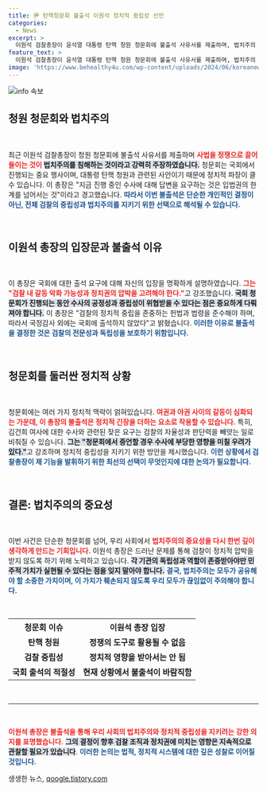 ```yaml
---
title: 尹 탄핵청문회 불출석 이원석 정치적 중립성 선언
categories:
  - News
excerpt: >
  이원석 검찰총장이 윤석열 대통령 탄핵 청원 청문회에 불출석 사유서를 제출하며, 법치주의 침해를 주장했다. 검찰 내 갈등과 정치적 중립성 우려로 인해 총장은 국회 출석을 거부했으며, 이는 검찰 수사에 미치는 부당한 영향에 대한 방어로 풀이된다.
feature_text: >
  이원석 검찰총장이 윤석열 대통령 탄핵 청원 청문회에 불출석 사유서를 제출하며, 법치주의 침해를 주장했다. 검찰 내 갈등과 정치적 중립성 우려로 인해 총장은 국회 출석을 거부했으며, 이는 검찰 수사에 미치는 부당한 영향에 대한 방어로 풀이된다.
image: 'https://www.behealthy4u.com/wp-content/uploads/2024/06/koreanews.jpg'
---
```


<p><img src="https://www.behealthy4u.com/wp-content/uploads/2024/06/koreanews.jpg" alt="info 속보" /></p>

<h2 data-ke-size="size26">청원 청문회와 법치주의</h2>

<p data-ke-size="size16">&nbsp;</p>

<p>최근 이원석 검찰총장이 청원 청문회에 불출석 사유서를 제출하며 <b><span style="color: #ee2323;">사법을 정쟁으로 끌어들이는 것이 </span></b><b><span style="background-color: #21538527;">법치주의를 침해하는 것이라고 강력히 주장하였습니다.</span></b> 청문회는 국회에서 진행되는 중요 행사이며, 대통령 탄핵 청원과 관련된 사안이기 때문에 정치적 파장이 클 수 있습니다. 이 총장은 "지금 진행 중인 수사에 대해 답변을 요구하는 것은 입법권의 한계를 넘어서는 것"이라고 경고했습니다. <b><span style="color: #1a5490;">따라서 이번 불출석은 단순한 개인적인 결정이 아닌, 전체 검찰의 중립성과 법치주의를 지키기 위한 선택으로 해석될 수 있습니다.</span></b> </p>

<p data-ke-size="size16">&nbsp;</p>

<h2 data-ke-size="size26">이원석 총장의 입장문과 불출석 이유</h2>

<p data-ke-size="size16">&nbsp;</p>

<p>이 총장은 국회에 대한 출석 요구에 대해 자신의 입장을 명확하게 설명하였습니다. <b><span style="color: #ee2323;">그는 "검찰 내 갈등 악화 가능성과 정치권의 압박을 고려해야 한다."</span></b>고 강조했습니다. <b><span style="background-color: #21538527;">국회 청문회가 진행되는 동안 수사의 공정성과 중립성이 위협받을 수 있다는 점은 중요하게 다뤄져야 합니다.</span></b> 이 총장은 "검찰의 정치적 중립을 존중하는 헌법과 법령을 준수해야 하며, 따라서 국정감사 외에는 국회에 출석하지 않았다"고 밝혔습니다. <b><span style="color: #1a5490;">이러한 이유로 불출석을 결정한 것은 검찰의 전문성과 독립성을 보호하기 위함입니다.</span></b></p>

<p data-ke-size="size16">&nbsp;</p>

<h2 data-ke-size="size26">청문회를 둘러싼 정치적 상황</h2>

<p data-ke-size="size16">&nbsp;</p>

<p>청문회에는 여러 가지 정치적 맥락이 얽혀있습니다. <b><span style="color: #ee2323;">여권과 야권 사이의 갈등이 심화되는 가운데, 이 총장의 불출석은 정치적 긴장을 더하는 요소로 작용할 수 있습니다.</span></b> 특히, 김건희 여사에 대한 수사와 관련된 잦은 요구는 검찰의 자율성과 판단력을 빼앗는 일로 비춰질 수 있습니다. <b><span style="background-color: #21538527;">그는 "청문회에서 증언할 경우 수사에 부당한 영향을 미칠 우려가 있다."</span></b>고 강조하며 정치적 중립성을 지키기 위한 방안을 제시했습니다. <b><span style="color: #1a5490;">이런 상황에서 검찰총장이 제 기능을 발휘하기 위한 최선의 선택이 무엇인지에 대한 논의가 필요합니다.</span></b></p>

<p data-ke-size="size16">&nbsp;</p>

<h2 data-ke-size="size26">결론: 법치주의의 중요성</h2>

<p data-ke-size="size16">&nbsp;</p>

<p>이번 사건은 단순한 청문회를 넘어, 우리 사회에서 <b><span style="color: #ee2323;">법치주의의 중요성을 다시 한번 깊이 생각하게 만드는 기회입니다.</span></b> 이원석 총장은 드러난 문제를 통해 검찰이 정치적 압박을 받지 않도록 하기 위해 노력하고 있습니다. <b><span style="background-color: #21538527;">각 기관의 독립성과 역할이 존중받아야만 민주적 가치가 실현될 수 있다는 점을 잊지 말아야 합니다.</span></b> <b><span style="color: #1a5490;">결국, 법치주의는 모두가 공유해야 할 소중한 가치이며, 이 가치가 훼손되지 않도록 우리 모두가 끊임없이 주의해야 합니다.</span></b> </p>

<p data-ke-size="size16">&nbsp;</p>

<table>
    <tr>
        <th style="text-align: center; height: 17px;"><b>청문회 이슈</b></th>
        <th style="text-align: center; height: 17px;"><b>이원석 총장 입장</b></th>
    </tr>
    <tr>
        <td style="text-align: center; height: 17px;"><b>탄핵 청원</b></td>
        <td style="text-align: center; height: 17px;"><b>정쟁의 도구로 활용될 수 없음</b></td>
    </tr>
    <tr>
        <td style="text-align: center; height: 17px;"><b>검찰 중립성</b></td>
        <td style="text-align: center; height: 17px;"><b>정치적 영향을 받아서는 안 됨</b></td>
    </tr>
    <tr>
        <td style="text-align: center; height: 17px;"><b>국회 출석의 적절성</b></td>
        <td style="text-align: center; height: 17px;"><b>현재 상황에서 불출석이 바람직함</b></td>
    </tr>
</table>

<p data-ke-size="size16">&nbsp;</p>

<hr> 

<p data-ke-size="size16">&nbsp;</p> 

<p><b><span style="color: #ee2323;">이원석 총장은 불출석을 통해 우리 사회의 법치주의와 정치적 중립성을 지키려는 강한 의지를 표명했습니다.</span></b> <b><span style="background-color: #21538527;">그의 결정이 향후 검찰 조직과 정치권에 미치는 영향은 지속적으로 관찰할 필요가 있습니다</span></b>. <b><span style="color: #1a5490;">이러한 논의는 법적, 정치적 시스템에 대한 깊은 성찰로 이어질 것입니다. </span></b></p>
생생한 뉴스, <a href="https://qoogle.tistory.com" rel="dofollow">qoogle.tistory.com</a>


